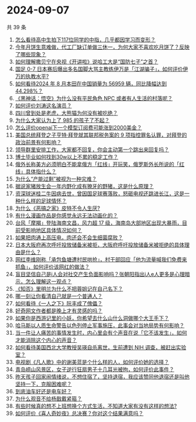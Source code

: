 # 2024-09-07

共 39 条

<!-- BEGIN -->
<!-- 最后更新时间 Sat Sep 07 2024 03:15:17 GMT+0800 (China Standard Time) -->

1. [怎么看待高中生拍下117位同学的中指，几乎都因学习而变形？](https://www.zhihu.com/question/666290375)
1. [今年月饼生意难做，代工厂缺订单做三休一，为何大家不喜欢吃月饼了？反映了哪些现象？](https://www.zhihu.com/question/666351641)
1. [如何理解撒贝宁在央视《开讲啦》说哈工大是“国防七子”之首？](https://www.zhihu.com/question/666108181)
1. [国足 0-7 日本赛后曝出多名国脚大骂主教练伊万是「江湖骗子」，如何评价伊万的执教水平?](https://www.zhihu.com/question/666346334)
1. [如何看待2024 年 8 月本田在中国销量为 56959 辆，同比降幅达到 44.298%？](https://www.zhihu.com/question/666217865)
1. [《黑神话：悟空》为什么没有平民角色 NPC 或者有人生活的村落呢？](https://www.zhihu.com/question/666191244)
1. [如何评价刘涛这名演员？](https://www.zhihu.com/question/31194986)
1. [四川曾到处是老虎，大熊猫为何没有被吃绝？](https://www.zhihu.com/question/628124546)
1. [为什么大家认为上了 985 的孩子了不起？](https://www.zhihu.com/question/654939134)
1. [怎么评价openai下一个模型订阅费可能涨到2000美金？](https://www.zhihu.com/question/666359895)
1. [美国总统拜登之子亨特·拜登就其联邦税务案的 9 项指控罪名认罪，对拜登的政治前景有何影响？](https://www.zhihu.com/question/666339676)
1. [领导群里安排工作，大家都不回复，你会主动第一个跳出来回复吗？](https://www.zhihu.com/question/666062998)
1. [博士毕业如何找到30w以上不累的稳定工作？](https://www.zhihu.com/question/657540977)
1. [俄外长称美方必须明白不能拿俄方「红线」开玩笑，俄罗斯外长所说的「红线」具体指什么？](https://www.zhihu.com/question/666286235)
1. [为什么“产能过剩”被视为一种灾难？](https://www.zhihu.com/question/665919896)
1. [据说家猪放生会一年内野化成有獠牙的野猪，这是什么原理？](https://www.zhihu.com/question/362529810)
1. [资深球迷桂二牛因病去世，曾因国足球赛落败，怒砸电视还跳进长江，这是一种什么样的足球情怀？](https://www.zhihu.com/question/666376383)
1. [为什么《恶搞之家》皮特不令人生厌?](https://www.zhihu.com/question/641557887)
1. [有什么漫画作品是你感觉永远无法动画化的？](https://www.zhihu.com/question/24460324)
1. [台风「摩羯」登陆海南文昌，风力超 17 级，海南岛大部地区出现大暴雨，目前受影响地区具体情况如何？](https://www.zhihu.com/question/666346807)
1. [如果把肉通上高压电，肉还会不会生细菌腐败？](https://www.zhihu.com/question/646357797)
1. [日本大阪府再次呼吁投放储备米被拒，大阪府呼吁投放储备米被拒绝的具体理由是什么？](https://www.zhihu.com/question/666074531)
1. [网红李维刚称「承包鱼塘遭村民哄抢」，村干部回应「他为流量喊我们免费来抓鱼」，如何评价该网红的做法？](https://www.zhihu.com/question/666272922)
1. [盲目坚信自己是i人会对社交产生负面影响吗？张朝阳指出i人e人更多是心理暗示，怎么理解这一观点？](https://www.zhihu.com/question/666010627)
1. [《知否》里明兰为什么不把蓉姐记在自己名下？](https://www.zhihu.com/question/490369433)
1. [哪一刻让你看清自己就是一个普通人？](https://www.zhihu.com/question/666182338)
1. [如何看待《一人之下》阮丰成了傀儡？](https://www.zhihu.com/question/666344250)
1. [好奇网文作者都是晚上才有灵感的吗？](https://www.zhihu.com/question/666222056)
1. [如果你是西游记里的小妖，你希望去什么山什么洞做哪个大王手下？](https://www.zhihu.com/question/413930320)
1. [哈马斯以人质生命警告以色列停止军事施压，此事会对当地局势有何影响？](https://www.zhihu.com/question/666070116)
1. [当一件让人痛苦的事情发生时，内心里会有个声音在说「它不该发生」，如何才能消除这个内心的声音？](https://www.zhihu.com/question/666061900)
1. [如何看待美国西北大学教授吴瑛自杀离世，生前遭到 NIH 调查，被赶出实验室？](https://www.zhihu.com/question/666168799)
1. [电视剧《凡人歌》中的谢美蓝是个什么样的人，如何评价她的选择？](https://www.zhihu.com/question/666131705)
1. [青岛崂山风景区，女子逆行狂扇男子十几耳光被拘，如何评价此事件？](https://www.zhihu.com/question/665691297)
1. [昨天孩子回家闹情绪说，不想住宿了，坚持退宿，我应该赞同他退宿还是叫他坚持一下，克服困难呢？](https://www.zhihu.com/question/646556722)
1. [到底油车好还是电车好？](https://www.zhihu.com/question/661065178)
1. [为什么观音不给杨戬戴紧箍？](https://www.zhihu.com/question/665928274)
1. [有些时候真的想不上班想换个方式生活，不知道大家有没有这样的想法?](https://www.zhihu.com/question/666209580)
1. [如何评价《喜人奇妙夜》总决赛？你对这个结果满意吗？](https://www.zhihu.com/question/665801052)

<!-- END -->

